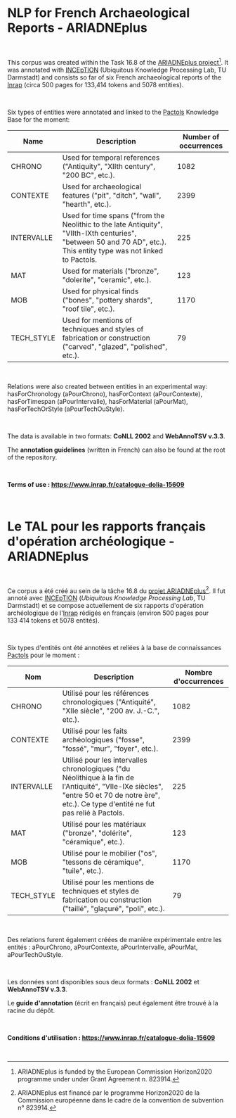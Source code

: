 # NLP for French Archaeological Reports - ARIADNEplus

<br>

This corpus was created within the Task 16.8 of the [ARIADNEplus project](https://ariadne-infrastructure.eu/)[^1]. It was annotated with [INCEpTION](https://inception-project.github.io/) (Ubiquitous Knowledge Processing Lab, TU Darmstadt) and consists so far of six French archaeological reports of the [Inrap](https://www.inrap.fr/) (circa 500 pages for 133,414 tokens and 5078 entities). 

<br>

Six types of entities were annotated and linked to the [Pactols](https://pactols.frantiq.fr/opentheso/) Knowledge Base for the moment: 

| **Name** | **Description** | **Number of occurrences** |
|----------|-----------------|---------------------------|
|     CHRONO     |      Used for temporal references ("Antiquity", "XIIth century", "200 BC", etc.).          |              1082             |
|     CONTEXTE     |        Used for archaeological features ("pit", "ditch", "wall", "hearth", etc.).         |              2399             |
|    INTERVALLE      |        Used for time spans ("from the Neolithic to the late Antiquity", "VIIth-IXth centuries", "between 50 and 70 AD", etc.). This entity type was not linked to Pactols.         |            225               |
|     MAT     |          Used for materials ("bronze", "dolerite", "ceramic", etc.).       |             123              |
|     MOB     |       Used for physical finds ("bones", "pottery shards", "roof tile", etc.).          |           1170                |
|    TECH_STYLE      |         Used for mentions of techniques and styles of fabrication or construction ("carved", "glazed", "polished", etc.).        |              79             |

<br>

Relations were also created between entities in an experimental way: hasForChronology (aPourChrono), hasForContext (aPourContexte), hasForTimespan (aPourIntervalle), hasForMaterial (aPourMat), hasForTechOrStyle (aPourTechOuStyle).

<br>

The data is available in two formats: **CoNLL 2002** and **WebAnnoTSV v.3.3**. 

The **annotation guidelines** (written in French) can also be found at the root of the repository.
 
<br>

**Terms of use : https://www.inrap.fr/catalogue-dolia-15609**

<br>

# Le TAL pour les rapports français d'opération archéologique - ARIADNEplus

<br>

Ce corpus a été créé au sein de la tâche 16.8 du [projet ARIADNEplus](https://ariadne-infrastructure.eu/)[^2]. Il fut annoté avec [INCEpTION](https://inception-project.github.io/) (*Ubiquitous Knowledge Processing Lab*, TU Darmstadt) et se compose actuellement de six rapports d'opération archéologique de l'[Inrap](https://www.inrap.fr/) rédigés en français (environ 500 pages pour 133&nbsp;414 tokens et 5078 entités).

<br>

Six types d'entités ont été annotées et reliées à la base de connaissances [Pactols](https://pactols.frantiq.fr/opentheso/) pour le moment : 

| **Nom** | **Description** | **Nombre d'occurrences** |
|----------|-----------------|---------------------------|
|     CHRONO     |      Utilisé pour les références chronologiques ("Antiquité", "XIIe siècle", "200 av. J.-C.", etc.).          |              1082             |
|     CONTEXTE     |        Utilisé pour les faits archéologiques ("fosse", "fossé", "mur", "foyer", etc.).         |              2399             |
|    INTERVALLE      |        Utilisé pour les intervalles chronologiques ("du Néolithique à la fin de l'Antiquité", "VIIe-IXe siècles", "entre 50 et 70 de notre ère", etc.). Ce type d'entité ne fut pas relié à Pactols.         |            225               |
|     MAT     |          Utilisé pour les matériaux ("bronze", "dolérite", "céramique", etc.).       |             123              |
|     MOB     |       Utilisé pour le mobilier ("os", "tessons de céramique", "tuile", etc.).          |           1170                |
|    TECH_STYLE      |         Utilisé pour les mentions de techniques et styles de fabrication ou construction ("taillé", "glaçuré", "poli", etc.).        |              79             |

<br>

Des relations furent également créées de manière expérimentale entre les entités : aPourChrono, aPourContexte, aPourIntervalle,  aPourMat, aPourTechOuStyle.

<br>

Les données sont disponibles sous deux formats : **CoNLL 2002** et **WebAnnoTSV v.3.3**. 

Le **guide d'annotation** (écrit en français) peut également être trouvé à la racine du dépôt.

<br>

**Conditions d'utilisation : https://www.inrap.fr/catalogue-dolia-15609**

<br>

[^1]: ARIADNEplus is funded by the European Commission Horizon2020 programme under under Grant Agreement n. 823914.
[^2]: ARIADNEplus est financé par le programme Horizon2020 de la Commission européenne dans le cadre de la convention de subvention n° 823914.
